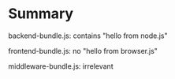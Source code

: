# Summary

backend-bundle.js: contains "hello from node.js"

frontend-bundle.js: no "hello from browser.js"

middleware-bundle.js: irrelevant
